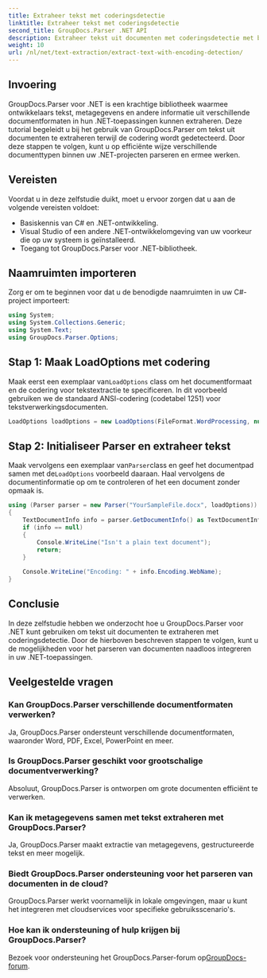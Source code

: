 ```yaml
---
title: Extraheer tekst met coderingsdetectie
linktitle: Extraheer tekst met coderingsdetectie
second_title: GroupDocs.Parser .NET API
description: Extraheer tekst uit documenten met coderingsdetectie met behulp van GroupDocs.Parser voor .NET. Parseer op efficiënte wijze verschillende formaten in uw .NET-applicaties.
weight: 10
url: /nl/net/text-extraction/extract-text-with-encoding-detection/
---
```

## Invoering
GroupDocs.Parser voor .NET is een krachtige bibliotheek waarmee ontwikkelaars tekst, metagegevens en andere informatie uit verschillende documentformaten in hun .NET-toepassingen kunnen extraheren. Deze tutorial begeleidt u bij het gebruik van GroupDocs.Parser om tekst uit documenten te extraheren terwijl de codering wordt gedetecteerd. Door deze stappen te volgen, kunt u op efficiënte wijze verschillende documenttypen binnen uw .NET-projecten parseren en ermee werken.
## Vereisten
Voordat u in deze zelfstudie duikt, moet u ervoor zorgen dat u aan de volgende vereisten voldoet:
- Basiskennis van C# en .NET-ontwikkeling.
- Visual Studio of een andere .NET-ontwikkelomgeving van uw voorkeur die op uw systeem is geïnstalleerd.
- Toegang tot GroupDocs.Parser voor .NET-bibliotheek.

## Naamruimten importeren
Zorg er om te beginnen voor dat u de benodigde naamruimten in uw C#-project importeert:
```csharp
using System;
using System.Collections.Generic;
using System.Text;
using GroupDocs.Parser.Options;
```
## Stap 1: Maak LoadOptions met codering
 Maak eerst een exemplaar van`LoadOptions` class om het documentformaat en de codering voor tekstextractie te specificeren. In dit voorbeeld gebruiken we de standaard ANSI-codering (codetabel 1251) voor tekstverwerkingsdocumenten.
```csharp
LoadOptions loadOptions = new LoadOptions(FileFormat.WordProcessing, null, null, Encoding.GetEncoding(1251));
```
## Stap 2: Initialiseer Parser en extraheer tekst
 Maak vervolgens een exemplaar van`Parser`class en geef het documentpad samen met de`LoadOptions` voorbeeld daaraan. Haal vervolgens de documentinformatie op om te controleren of het een document zonder opmaak is.
```csharp
using (Parser parser = new Parser("YourSampleFile.docx", loadOptions))
{
    TextDocumentInfo info = parser.GetDocumentInfo() as TextDocumentInfo;
    if (info == null)
    {
        Console.WriteLine("Isn't a plain text document");
        return;
    }
    
    Console.WriteLine("Encoding: " + info.Encoding.WebName);
}
```

## Conclusie
In deze zelfstudie hebben we onderzocht hoe u GroupDocs.Parser voor .NET kunt gebruiken om tekst uit documenten te extraheren met coderingsdetectie. Door de hierboven beschreven stappen te volgen, kunt u de mogelijkheden voor het parseren van documenten naadloos integreren in uw .NET-toepassingen.

## Veelgestelde vragen
### Kan GroupDocs.Parser verschillende documentformaten verwerken?
Ja, GroupDocs.Parser ondersteunt verschillende documentformaten, waaronder Word, PDF, Excel, PowerPoint en meer.
### Is GroupDocs.Parser geschikt voor grootschalige documentverwerking?
Absoluut, GroupDocs.Parser is ontworpen om grote documenten efficiënt te verwerken.
### Kan ik metagegevens samen met tekst extraheren met GroupDocs.Parser?
Ja, GroupDocs.Parser maakt extractie van metagegevens, gestructureerde tekst en meer mogelijk.
### Biedt GroupDocs.Parser ondersteuning voor het parseren van documenten in de cloud?
GroupDocs.Parser werkt voornamelijk in lokale omgevingen, maar u kunt het integreren met cloudservices voor specifieke gebruiksscenario's.
### Hoe kan ik ondersteuning of hulp krijgen bij GroupDocs.Parser?
Bezoek voor ondersteuning het GroupDocs.Parser-forum op[GroupDocs-forum](https://forum.groupdocs.com/c/parser/17).